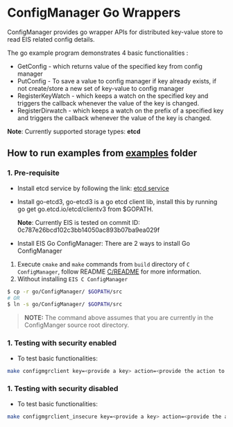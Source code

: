 # ConfigManager Go Wrappers

ConfigManager provides go wrapper APIs for distributed key-value store to read EIS related config details.

The go example program demonstrates 4 basic functionalities :
* GetConfig - which returns value of the specified key from config manager
* PutConfig - To save a value to config manager if key already exists, if not create/store a new set of key-value to config manager
* RegisterKeyWatch - which keeps a watch on the specified key and triggers the callback whenever the value of the key is changed.
* RegisterDirwatch - which keeps a watch on the prefix of a specified key and triggers the callback whenever the value of the key is changed.

**Note**: Currently supported storage types: **etcd**

## How to run examples from [examples](examples) folder

### 1. Pre-requisite

* Install etcd service by following the link: [etcd service](https://computingforgeeks.com/how-to-install-etcd-on-ubuntu-18-04-ubuntu-16-04/)

* Install go-etcd3, go-etcd3 is a go etcd client lib, install this by running go get go.etcd.io/etcd/clientv3 from $GOPATH.

  **Note**: Currently EIS is tested on commit ID: 0c787e26bcd102c3bb14050ac893b07ba9ea029f

* Install EIS Go ConfigManager: There are 2 ways to install Go ConfigManager
1. Execute `cmake` and `make` commands from `build` directory of `C ConfigManager`, follow README [C/README](../../C/README) for more information.
2. Without installing `EIS C ConfigManager`

```sh
$ cp -r go/ConfigManager/ $GOPATH/src
# OR
$ ln -s go/ConfigManager/ $GOPATH/src
```

> **NOTE:** The command above assumes that you are currently in the
> ConfigManger source root directory.
  
### 1. Testing with security enabled

* To test basic functionalities:

```sh
make configmgrclient key=<provide a key> action=<provide the action to be performed on key, possible options are get, put, watchkey, watchdir> value=<value to set the key to(relevant only for the action 'put')>
```

### 1. Testing with security disabled

* To test basic functionalities:

```sh
make configmgrclient_insecure key=<provide a key> action=<provide the action to be performed on key, possible options are get, put, watchkey, watchdir> value=<value to set the key to(applies only for the action 'put')>
```

